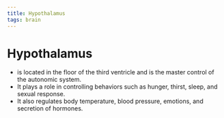 ```yaml
---
title: Hypothalamus
tags: brain
---
```


# Hypothalamus
- is located in the floor of the third ventricle and is the master control of the autonomic system.
- It plays a role in controlling behaviors such as hunger, thirst, sleep, and sexual response.
- It also regulates body temperature, blood pressure, emotions, and secretion of hormones.




















